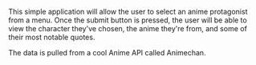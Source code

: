 This simple application will allow the user to select an anime protagonist from a menu. Once the submit button is pressed, the user will be able to view the character they've chosen, the anime they're from, and some of their most notable quotes.

The data is pulled from a cool Anime API called Animechan.
